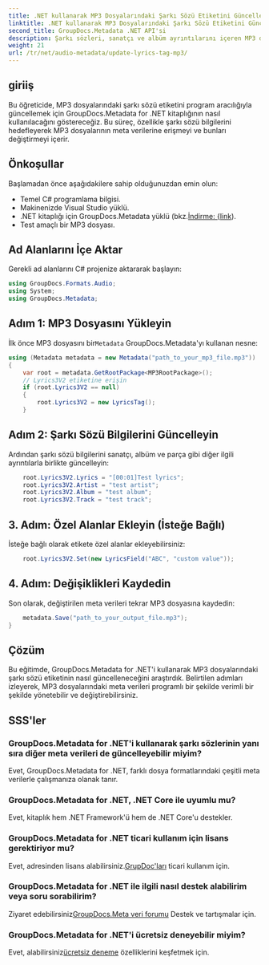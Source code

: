 ```yaml
---
title: .NET kullanarak MP3 Dosyalarındaki Şarkı Sözü Etiketini Güncelleyin
linktitle: .NET kullanarak MP3 Dosyalarındaki Şarkı Sözü Etiketini Güncelleyin
second_title: GroupDocs.Metadata .NET API'si
description: Şarkı sözleri, sanatçı ve albüm ayrıntılarını içeren MP3 dosyası meta verilerini GroupDocs.Metadata for .NET'i kullanarak programlı olarak nasıl güncelleyeceğinizi öğrenin.
weight: 21
url: /tr/net/audio-metadata/update-lyrics-tag-mp3/
---
```

## giriiş
Bu öğreticide, MP3 dosyalarındaki şarkı sözü etiketini program aracılığıyla güncellemek için GroupDocs.Metadata for .NET kitaplığının nasıl kullanılacağını göstereceğiz. Bu süreç, özellikle şarkı sözü bilgilerini hedefleyerek MP3 dosyalarının meta verilerine erişmeyi ve bunları değiştirmeyi içerir.
## Önkoşullar
Başlamadan önce aşağıdakilere sahip olduğunuzdan emin olun:
- Temel C# programlama bilgisi.
- Makinenizde Visual Studio yüklü.
-  .NET kitaplığı için GroupDocs.Metadata yüklü (bkz.[İndirme: {link](https://releases.groupdocs.com/metadata/net/)).
- Test amaçlı bir MP3 dosyası.

## Ad Alanlarını İçe Aktar
Gerekli ad alanlarını C# projenize aktararak başlayın:
```csharp
using GroupDocs.Formats.Audio;
using System;
using GroupDocs.Metadata;
```
## Adım 1: MP3 Dosyasını Yükleyin
 İlk önce MP3 dosyasını bir`Metadata` GroupDocs.Metadata'yı kullanan nesne:
```csharp
using (Metadata metadata = new Metadata("path_to_your_mp3_file.mp3"))
{
    var root = metadata.GetRootPackage<MP3RootPackage>();
    // Lyrics3V2 etiketine erişin
    if (root.Lyrics3V2 == null)
    {
        root.Lyrics3V2 = new LyricsTag();
    }
```
## Adım 2: Şarkı Sözü Bilgilerini Güncelleyin
Ardından şarkı sözü bilgilerini sanatçı, albüm ve parça gibi diğer ilgili ayrıntılarla birlikte güncelleyin:
```csharp
    root.Lyrics3V2.Lyrics = "[00:01]Test lyrics";
    root.Lyrics3V2.Artist = "test artist";
    root.Lyrics3V2.Album = "test album";
    root.Lyrics3V2.Track = "test track";
```
## 3. Adım: Özel Alanlar Ekleyin (İsteğe Bağlı)
İsteğe bağlı olarak etikete özel alanlar ekleyebilirsiniz:
```csharp
    root.Lyrics3V2.Set(new LyricsField("ABC", "custom value"));
```
## 4. Adım: Değişiklikleri Kaydedin
Son olarak, değiştirilen meta verileri tekrar MP3 dosyasına kaydedin:
```csharp
    metadata.Save("path_to_your_output_file.mp3");
}
```

## Çözüm
Bu eğitimde, GroupDocs.Metadata for .NET'i kullanarak MP3 dosyalarındaki şarkı sözü etiketinin nasıl güncelleneceğini araştırdık. Belirtilen adımları izleyerek, MP3 dosyalarındaki meta verileri programlı bir şekilde verimli bir şekilde yönetebilir ve değiştirebilirsiniz.

## SSS'ler
### GroupDocs.Metadata for .NET'i kullanarak şarkı sözlerinin yanı sıra diğer meta verileri de güncelleyebilir miyim?
Evet, GroupDocs.Metadata for .NET, farklı dosya formatlarındaki çeşitli meta verilerle çalışmanıza olanak tanır.
### GroupDocs.Metadata for .NET, .NET Core ile uyumlu mu?
Evet, kitaplık hem .NET Framework'ü hem de .NET Core'u destekler.
### GroupDocs.Metadata for .NET ticari kullanım için lisans gerektiriyor mu?
 Evet, adresinden lisans alabilirsiniz.[GrupDoc'ları](https://purchase.groupdocs.com/buy) ticari kullanım için.
### GroupDocs.Metadata for .NET ile ilgili nasıl destek alabilirim veya soru sorabilirim?
 Ziyaret edebilirsiniz[GroupDocs.Meta veri forumu](https://forum.groupdocs.com/c/metadata/14) Destek ve tartışmalar için.
### GroupDocs.Metadata for .NET'i ücretsiz deneyebilir miyim?
 Evet, alabilirsiniz[ücretsiz deneme](https://releases.groupdocs.com/) özelliklerini keşfetmek için.